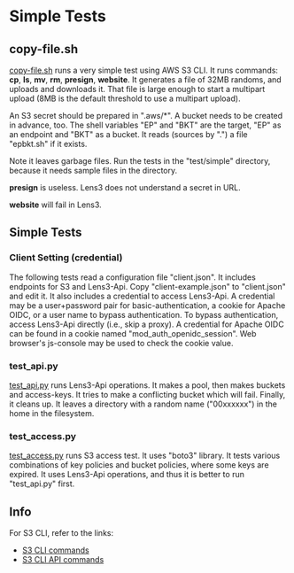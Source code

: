 # Simple Tests

## copy-file.sh

[copy-file.sh](copy-file.sh) runs a very simple test using AWS S3 CLI.
It runs commands: __cp__, __ls__, __mv__, __rm__, __presign__,
__website__.  It generates a file of 32MB randoms, and uploads and
downloads it.  That file is large enough to start a multipart upload
(8MB is the default threshold to use a multipart upload).

An S3 secret should be prepared in ".aws/*".  A bucket needs to be
created in advance, too.  The shell variables "EP" and "BKT" are the
target, "EP" as an endpoint and "BKT" as a bucket.  It reads (sources
by ".") a file "epbkt.sh" if it exists.

Note it leaves garbage files.  Run the tests in the "test/simple"
directory, because it needs sample files in the directory.

__presign__ is useless.  Lens3 does not understand a secret in URL.

__website__ will fail in Lens3.

## Simple Tests

### Client Setting (credential)

The following tests read a configuration file "client.json".  It
includes endpoints for S3 and Lens3-Api.  Copy "client-example.json"
to "client.json" and edit it.  It also includes a credential to access
Lens3-Api.  A credential may be a user+password pair for
basic-authentication, a cookie for Apache OIDC, or a user name to
bypass authentication.  To bypass authentication, access Lens3-Api
directly (i.e., skip a proxy).  A credential for Apache OIDC can be
found in a cookie named "mod_auth_openidc_session".  Web browser's
js-console may be used to check the cookie value.

### test_api.py

[test_api.py](test_api.py) runs Lens3-Api operations.  It makes a
pool, then makes buckets and access-keys.  It tries to make a
conflicting bucket which will fail.  Finally, it cleans up.  It leaves
a directory with a random name ("00xxxxxx") in the home in the
filesystem.

### test_access.py

[test_access.py](test_access.py) runs S3 access test.  It uses "boto3"
library.  It tests various combinations of key policies and bucket
policies, where some keys are expired.  It uses Lens3-Api operations,
and thus it is better to run "test_api.py" first.

## Info

For S3 CLI, refer to the links:
* [S3 CLI commands](https://awscli.amazonaws.com/v2/documentation/api/latest/reference/s3/index.html)
* [S3 CLI API commands](https://awscli.amazonaws.com/v2/documentation/api/latest/reference/s3api/index.html)
